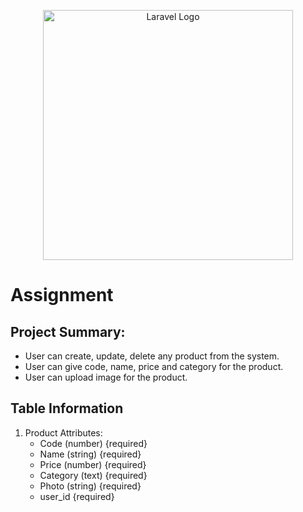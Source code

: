 <p align="center"><a href="https://laravel.com" target="_blank"><img src="https://raw.githubusercontent.com/laravel/art/master/logo-lockup/5%20SVG/2%20CMYK/1%20Full%20Color/laravel-logolockup-cmyk-red.svg" width="400" alt="Laravel Logo"></a></p>

# Assignment

## Project Summary:

- User can create, update, delete any product from the system.
- User can give code, name, price and category for the product.
- User can upload image for the product.

## Table Information

1. Product Attributes: 
    - Code (number) {required}
    - Name (string) {required}
    - Price (number) {required}
    - Category (text) {required}
    - Photo (string) {required}
    - user_id {required}
